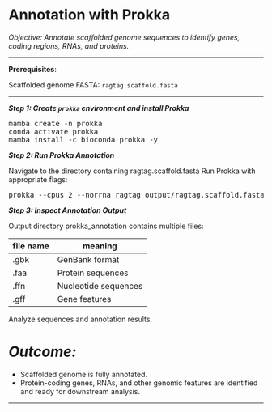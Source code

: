 # Annotation with Prokka

*Objective:
Annotate scaffolded genome sequences to identify genes, coding regions, RNAs, and proteins.*

---

**Prerequisites**:

Scaffolded genome FASTA: `ragtag.scaffold.fasta`


---

***Step 1: Create `prokka` environment and install Prokka***

<pre>mamba create -n prokka
conda activate prokka
mamba install -c bioconda prokka -y </pre>


***Step 2: Run Prokka Annotation***

Navigate to the directory containing ragtag.scaffold.fasta 
Run Prokka with appropriate flags:

<pre>prokka --cpus 2 --norrna ragtag_output/ragtag.scaffold.fasta --outdir prokka_annotation</pre>


***Step 3: Inspect Annotation Output***

Output directory prokka_annotation contains multiple files:

| file name | meaning |
|----|----|
| .gbk | GenBank format |
| .faa | Protein sequences |
| .ffn | Nucleotide sequences |
| .gff | Gene features |


Analyze sequences and annotation results.

# *Outcome:*

- Scaffolded genome is fully annotated.
- Protein-coding genes, RNAs, and other genomic features are identified and ready for downstream analysis.

---
